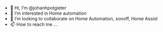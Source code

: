 - 👋 Hi, I’m @johanhpotgieter
- 👀 I’m interested in Home automation 
- 💞️ I’m looking to collaborate on Home Automation, sonoff, Home Assist
- 📫 How to reach me ...

<!---
johanhpotgieter/johanhpotgieter is a ✨ special ✨ repository because its `README.md` (this file) appears on your GitHub profile.
You can click the Preview link to take a look at your changes.
--->
